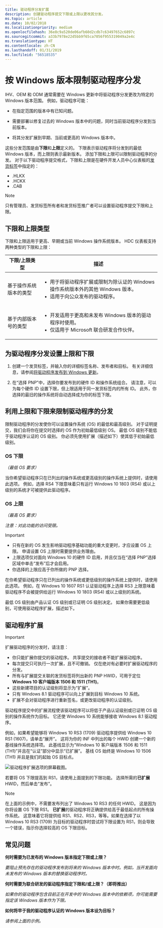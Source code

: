 ```yaml
---
title: 驱动程序分发扩展
description: 创建驱动程序提交下限或上限以更改其分发。
ms.topic: article
ms.date: 10/02/2018
ms.localizationpriority: medium
ms.openlocfilehash: 36e8c9a520de06afb60d2cdb7c63497652c6897c
ms.sourcegitcommit: a33b7978e22d5bb9f65ca7056f955319049a2e4c
ms.translationtype: HT
ms.contentlocale: zh-CN
ms.lasthandoff: 01/31/2019
ms.locfileid: "56518535"
---
```

# <a name="limiting-driver-distribution-by-windows-versions"></a>按 Windows 版本限制驱动程序分发

IHV、OEM 和 ODM 通常需要在 Windows 更新中将驱动程序分发更改为特定的 Windows 版本范围。 例如，驱动程序可能：

* 在指定范围的版本中有已知问题。

* 需要部署以修复过去的 Windows 版本中的问题，同时当前驱动程序分发到当前版本。

* 将其分发扩展到早期、当前或更高的 Windows 版本中。

这些分发范围是由**下限**和**上限**定义的。 下限表示驱动程序将分发到的最低 Windows 版本，而上限则表示最新版本。 添加下限和上限可以限制驱动程序的分发。 对于以下驱动程序提交格式，下限和上限是在硬件开发人员中心仪表板的[发货标签](https://docs.microsoft.com/windows-hardware/drivers/dashboard/manage-driver-distribution-by-submission)中指定的：

* .HLKX
* .HCKX
* .CAB

> [!NOTE]
> 只有管理员、发货标签所有者和发货标签推广者可以设置驱动程序提交下限和上限。

## <a name="floor-and-ceiling-types"></a>下限和上限类型

下限和上限适用于更高、早期或当前 Windows 操作系统版本。
HDC 仪表板支持两种类型的下限和上限：

| 下限/上限类型 | 描述 |
| -- | -- |
| 基于操作系统版本的类型 | <ul><li>用于将驱动程序扩展或限制为除认证的 Windows 操作系统版本外的其他 Windows 版本。</li><li>适用于向公众发布的驱动程序。</li></ul> |
| 基于内部版本号的类型 | <ul><li>开发适用于更高和未发布 Windows 版本的驱动程序时使用。 </li><li>仅适用于 Microsoft 联合研发合作伙伴。</li></ul> |

## <a name="setting-floors-and-ceilings-for-your-driver-distribution"></a>为驱动程序分发设置上限和下限

1. 创建一个发货标签，并输入你的详细标签名称、发布者和目标。 有关详细信息，请参阅[将驱动程序发布到 Windows 更新](https://docs.microsoft.com/windows-hardware/drivers/dashboard/publish-a-driver-to-windows-update)。

2. 在“选择 PNP”中，选择你要发布到的硬件 ID 和操作系统组合。 请注意，可以为每个硬件 ID 设置下限，但上限适用于同一发货标签内的所有 ID。 此外，你选择的最旧的操作系统将自动选择成为你的标签下限。 

## <a name="restricting-driver-distribution-using-floors-and-ceilings"></a>利用上限和下限来限制驱动程序的分发

限制驱动程序的分发使你可以设置操作系统 (OS) 的最低和最高级别。 对于证明提交，我们会将你在提交时选择的 OS 作为初始最低级别 OS。 最低 OS 级别不能低于驱动程序认证的 OS 级别。 你必须先使用扩展（描述如下）使其低于初始最低级别。

### <a name="os-flooring"></a>OS 下限
*（最低 OS 要求）*

当你希望驱动程序只在已列出的操作系统或更高级别的操作系统上提供时，请使用此选项。 例如，选择 RS4 下限意味着只有运行 Windows 10 1803 (RS4) 或以上级别的系统才可被提供此驱动程序。

### <a name="os-ceiling"></a>OS 上限  
*（最高 OS 要求）*

*注意：对此功能的访问受限。*

> [!IMPORTANT]
> * 只有在新的 OS 发生影响驱动程序基础功能的重大变更时，才应设置 OS 上限。 申请设置 OS 上限时需要提供业务理由。
> * 上限选项仅对面向 Windows 10 的硬件 ID 启用，并且仅当在“选择 PNP”选择区域中单击“发布”后才会启用。
> * 你选择的上限应高于你所做的 PNP 选择。

在你希望驱动程序只在已列出的操作系统或更低级别的操作系统上提供时，请使用此选项。 例如，在 Windows 10 1607 RS1 认证驱动程序上选择 RS3 上限意味着驱动程序不会被提供给运行 Windows 10 1803 (RS4) 或以上级别的系统。

最低 OS 级别由产品认证 OS 级别或已证明 OS 级别决定。  如果你需要更低级别，可使用驱动程序扩展，描述如下。


## <a name="driver-expansion"></a>驱动程序扩展

> [!IMPORTANT]
> 扩展驱动程序的分发时，请注意：
> * 你只能扩展你提交的驱动程序。 共享提交的接收者不能扩展驱动程序。
> * 每次提交只可执行一次扩展，且不可撤销。 仅在绝对有必要时扩展驱动程序的分发。
> * 所有与扩展提交关联的发货标签将列出新的 PNP HWID，可用于定位 **Windows 10 客户端版本 1506 和 1511 (TH1)**。 
> * 这些新建项目的认证级别将显示为“扩展”。
> * 只有 Windows 8.1 驱动程序可以向上扩展到目标 Windows 10 系统。  
> * 扩展不会对驱动程序进行重新签名，或更改驱动程序的认证级别。

驱动程序提交中的扩展流程使该驱动程序可以将低于产品认证级别或已证明 OS 级别的操作系统作为目标。 它还使 Windows 10 系统能够接收 Windows 8.1 驱动程序。 

例如，如果希望能够将 Windows 10 RS3 (1709) 驱动程序提供给 Windows 10 RS1 (1607)，请单击“展开”。 这将为你的 INF 中列出的每个 HWID 创建一个新的基线操作系统选择项。  此基线显示为“Windows 10 客户端版本 1506 和 1511 (TH1)”并且在“认证”部分中显示“已扩展”。  基线 OS 始终是 Windows 10 1506 (TH1) 并且是我们的起始 OS 目标点。

![驱动程序扩展选项的屏幕截图。](images/new-pnp-nodes.png)

若要将 OS 下限提高到 RS1，请使用上面提到的下限功能。  选择所需的**已扩展** HWID，然后单击“发布”。  

> [!NOTE]
> 在上面的示例中，不需要发布列出了 Windows 10 RS3 的任何 HWID。  这是因为你将设置 OS 下限 RS1。  **已扩展**的驱动程序将正确提供给高于最低起点的所有操作系统。  这意味着它将提供给 RS1、RS2、RS3，等等。如果在选择了以 Windows 10 RS3 (1709) 为目标的驱动程序时尝试将下限设置为 RS1，则会导致一个错误，指示你选择较高的 OS 下限目标。 

## <a name="faq"></a>常见问题

**何时需要为已发布的 Windows 版本指定下限或上限？**

*要阻止预先存在的驱动程序发布到将来的 Windows 版本中时。例如，当开发面向未发布的 Windows 版本的替换驱动程序时。*

**何时需要为联合研发的驱动程序指定下限和/或上限？（即将推出）**

*如果你的驱动程序包含目前正在开发中的 Windows 版本中的依赖项，你可能需要指定该 Windows 版本作为下限。*

**如何将早于我的驱动程序认证的 Windows 版本设为目标？**

*请参阅上面的示例。*
